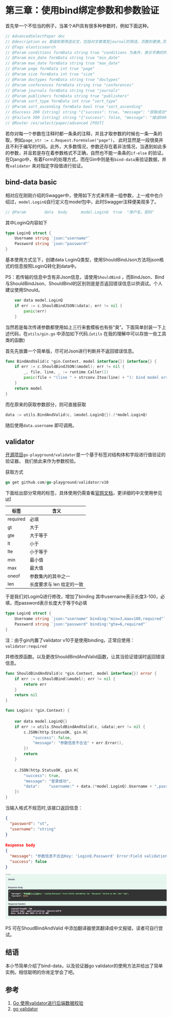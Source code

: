 # 第三章：使用bind绑定参数和参数验证





首先举一个不恰当的例子，当某个API具有很多种参数时，例如下面这种。

```c
// AdvancedSelectPaper doc
// @description es 高级检索筛选论文，包括对文章类型journal的筛选，页数的更换,页面大小size的设计, \n 错误码：401 参数格式错误, 排序方式1为默认，2为引用率，3为年份
// @Tags elasticsearch
// @Param conditions formData string true "conditions 为条件，表示字典的列表：type 123表示运算符must or，not，"
// @Param min_date formData string true "min_date"
// @Param max_date formData string true "max_date"
// @Param page formData int true "page"
// @Param size formData int true "size"
// @Param doctypes formData string true "doctypes"
// @Param conferences formData string true "conferences"
// @Param journals formData string true "journals"
// @Param publishers formData string true "publishers"
// @Param sort_type formData int true "sort_type"
// @Param sort_ascending formData bool true "sort_ascending"
// @Success 200 {string} string "{"success": true, "message": "获取成功"}"
// @Failure 500 {string} string "{"success": false, "message": "错误500"}"
// @Router /es/select/paper/advanced [POST]
```

若你对每一个参数在注释时都一条条的注释，并且才取参数的时候也一条一条的取，例如`page_str := c.Request.FormValue("page")`， 此时显然是一段很臭并且不利于编写的代码。此外，大多数情况，参数还存在着非法情况，当遇到如此多的参数，并且若是存在着参数格式不正确，自然也不能一条条的`if-else` 的验证。在Django中，有着Form的处理方式，而在Gin中则是有`bind-data`来验证数据，并有`validator` 来对指定字段值进行验证。

## bind-data basic

相对应在刚刚介绍的Swagger中，使用如下方式来传递一组参数，上一戒中也介绍过，`model.LoginQ`自行定义在model包中，此时Swagger注释便美观多了。

```c
// @Param        data  body      model.LoginQ  true  "用户名，密码"
```

其中LoginQ内容如下

```go
type LoginQ struct {
	Username string `json:"username"`
	Password string `json:"password"`
}
```



基本使用方式见下，创建data LoginQ类型，使用ShouldBindJson方法将json格式的信息按照LoginQ转化到data中。

PS：若传输的信息中含有非Json信息，请使用`ShouldBind` ，而BindJson、Bind与ShouldBindJson、ShouldBind的区别则是是否返回错误信息以供调试。个人建议使用Should。

```go
	var data model.LoginQ
	if err := c.ShouldBindJSON(&data); err != nil {
		panic(err)
	}
```

当然若是每次传递参数都使用如上三行来套模板也有些“臭”。下面简单封装一下上述代码，在`utils/gin.go` 中添加如下代码.(`utils` 在我的理解中可以存放一些工具类的函数)

首先先放置一个简单版，尽可对Json进行判断并不返回错误信息。

```go
func BindAndValid(c *gin.Context, model interface{}) interface{} {
	if err := c.ShouldBindJSON(&model); err != nil {
		_, file, line, _ := runtime.Caller(1)
		panic(file + "(line " + strconv.Itoa(line) + "): bind model error")
	}
	return model
}
```

而在原来的获取参数部分，则可直接获取

```go
data := utils.BindAndValid(c, &model.LoginQ{}).(*model.LoginQ)
```

随后使用`data.username` 即可调用。



## validator

[开源项目](https://github.com/go-playground/validator)`go-playground/validator`是一个基于标签对结构体和字段进行值验证的验证器， 我们依此来作为参数校验。

获取方式

```go
go get github.com/go-playground/validator/v10
```

下面给出部分常用的标签，具体使用仍需查看[官网文档](https://github.com/go-playground/validator)，更详细的中文使用参见[url](https://juejin.cn/post/6847902214279659533)

| 标签     | 含义                      |
| -------- | ------------------------- |
| required | 必填                      |
| gt       | 大于                      |
| gte      | 大于等于                  |
| lt       | 小于                      |
| lte      | 小于等于                  |
| min      | 最小值                    |
| max      | 最大值                    |
| oneof    | 参数集内的其中之一        |
| len      | 长度要求与 len 给定的一致 |



于是我们对LoginQ进行修改，增加了binding 其中username表示长度3-100，必填，而password表示长度大于等于6必填

```go
type LoginQ struct {
	Username string `json:"username" binding:"min=3,max=100,required"`
	Password string `json:"password" binding:"gte=6,required"`
}
```

注：由于gin内置了validator v10于是使用binding，正常应使用：`validator:required`

并修改原函数。以及更改ShouldBindAndValid函数，让其当验证错误时返回错误信息。

```go
func ShouldBindAndValid(c *gin.Context, model interface{}) error {
	if err := c.ShouldBind(&model); err != nil {
		return err
	}
	return nil
}

```

```go
func Login(c *gin.Context) {

	var data model.LoginQ{}
	if err := utils.ShouldBindAndValid(c, &data);err != nil {
		c.JSON(http.StatusOK, gin.H{
			"success": false,
			"message": "参数信息不合法" + err.Error(),
		})
		return
	}

	c.JSON(http.StatusOK, gin.H{
		"success": true,
		"message": "登录成功",
		"data":    "username:" + data.(*model.LoginQ).Username + ",password:" + data.(*model.LoginQ).Password,
	})
}

```



当输入格式不规范时,该接口返回信息：

```json
{
  "password": "st",
  "username": "string"
}
	
Response body
{
  "message": "参数信息不合法Key: 'LoginQ.Password' Error:Field validation for 'Password' failed on the 'gte' tag",
  "success": false
}
```

![image-20220420191821359](img/di-san-zhang-shi-yong-bind-bang-ding-can-shu-he-can-shu-yan-zheng/image-20220420191821359.png)



PS 可在ShoudBindAndValid 中添加翻译器使其翻译成中文报错，读者可自行尝试。





## 结语

本小节简单介绍了bind-data，以及验证器go validator的使用方法并给出了简单实例。相信聪明的你肯定学会了吧。

## 参考

1. [Go 使用validator进行后端数据校验](https://juejin.cn/post/6847902214279659533)
2. [go validator](https://github.com/go-playground/validator)
